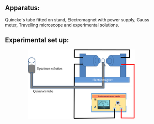 <h2>Apparatus: </h2>
<p> Quincke's tube fitted on stand, Electromagnet with power supply, Gauss meter, Travelling microscope and experimental solutions.
</p>

<h2>Experimental set up:</h2>
<img style='margin-left: 15%; width: 70%;background-color: white;' src='./images/quincke_setup.png' />











